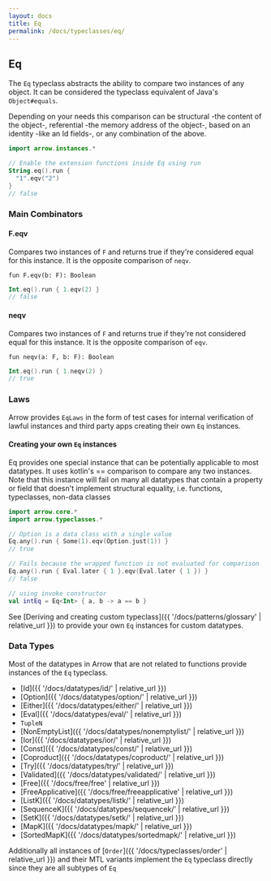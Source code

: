 ```yaml
---
layout: docs
title: Eq
permalink: /docs/typeclasses/eq/
---
```


## Eq

The `Eq` typeclass abstracts the ability to compare two instances of any object.
It can be considered the typeclass equivalent of Java's `Object#equals`.

Depending on your needs this comparison can be structural -the content of the object-, referential -the memory address of the object-, based on an identity -like an Id fields-, or any combination of the above.

```kotlin
import arrow.instances.*

// Enable the extension functions inside Eq using run
String.eq().run {
  "1".eqv("2")
}
// false
```

### Main Combinators

#### F.eqv

Compares two instances of `F` and returns true if they're considered equal for this instance.
It is the opposite comparison of `neqv`.

`fun F.eqv(b: F): Boolean`


```kotlin
Int.eq().run { 1.eqv(2) }
// false
```

#### neqv

Compares two instances of `F` and returns true if they're not considered equal for this instance.
It is the opposite comparison of `eqv`.

`fun neqv(a: F, b: F): Boolean`

```kotlin
Int.eq().run { 1.neqv(2) }
// true
```

### Laws

Arrow provides `EqLaws` in the form of test cases for internal verification of lawful instances and third party apps creating their own `Eq` instances.

#### Creating your own `Eq` instances

Eq provides one special instance that can be potentially applicable to most datatypes.
It uses kotlin's == comparison to compare any two instances.
Note that this instance will fail on many all datatypes that contain a property or field that doesn't implement structural equality, i.e. functions, typeclasses, non-data classes

```kotlin
import arrow.core.*
import arrow.typeclasses.*

// Option is a data class with a single value
Eq.any().run { Some(1).eqv(Option.just(1)) }
// true
```

```kotlin
// Fails because the wrapped function is not evaluated for comparison
Eq.any().run { Eval.later { 1 }.eqv(Eval.later { 1 }) }
// false
```

```kotlin
// using invoke constructor
val intEq = Eq<Int> { a, b -> a == b }
```

See [Deriving and creating custom typeclass]({{ '/docs/patterns/glossary' | relative_url }}) to provide your own `Eq` instances for custom datatypes.

### Data Types

Most of the datatypes in Arrow that are not related to functions provide instances of the `Eq` typeclass.

- [Id]({{ '/docs/datatypes/id/' | relative_url }})
- [Option]({{ '/docs/datatypes/option/' | relative_url }})
- [Either]({{ '/docs/datatypes/either/' | relative_url }})
- [Eval]({{ '/docs/datatypes/eval/' | relative_url }})
- `TupleN`
- [NonEmptyList]({{ '/docs/datatypes/nonemptylist/' | relative_url }})
- [Ior]({{ '/docs/datatypes/ior/' | relative_url }})
- [Const]({{ '/docs/datatypes/const/' | relative_url }})
- [Coproduct]({{ '/docs/datatypes/coproduct/' | relative_url }})
- [Try]({{ '/docs/datatypes/try/' | relative_url }})
- [Validated]({{ '/docs/datatypes/validated/' | relative_url }})
- [Free]({{ '/docs/free/free' | relative_url }})
- [FreeApplicative]({{ '/docs/free/freeapplicative' | relative_url }})
- [ListK]({{ '/docs/datatypes/listk/' | relative_url }})
- [SequenceK]({{ '/docs/datatypes/sequencek/' | relative_url }})
- [SetK]({{ '/docs/datatypes/setk/' | relative_url }})
- [MapK]({{ '/docs/datatypes/mapk/' | relative_url }})
- [SortedMapK]({{ '/docs/datatypes/sortedmapk/' | relative_url }})

Additionally all instances of [`Order`]({{ '/docs/typeclasses/order' | relative_url }}) and their MTL variants implement the `Eq` typeclass directly since they are all subtypes of `Eq`
